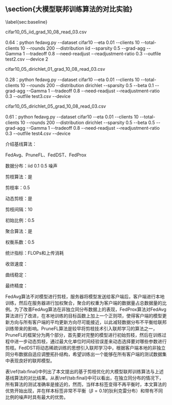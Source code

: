 ## \section{大模型联邦训练算法的对比实验}

\label{sec:baseline}

cifar10_05_iid_grad_10_08_read_03.csv

0.64：python fedavg.py --dataset cifar10 --eta 0.01 --clients 10 --total-clients 10 --rounds 200 --distribution iid --sparsity 0.5 --grad-agg --Gamma 1 --tradeoff 0.8 --need-readjust --readjustment-ratio 0.3 --outfile test2.csv --device 2

cifar10_05_dirichlet_01_grad_10_08_read_03.csv

0.28：python fedavg.py --dataset cifar10 --eta 0.01 --clients 10 --total-clients 10 --rounds 200 --distribution dirichlet --sparsity 0.5 --beta 0.1 --grad-agg --Gamma 1 --tradeoff 0.8 --need-readjust --readjustment-ratio 0.3 --outfile test3.csv --device

cifar10_05_dirichlet_05_grad_10_08_read_03.csv

0.61：python fedavg.py --dataset cifar10 --eta 0.01 --clients 10 --total-clients 10 --rounds 200 --distribution dirichlet --sparsity 0.5 --beta 0.5 --grad-agg --Gamma 1 --tradeoff 0.8 --need-readjust --readjustment-ratio 0.3 --outfile test4.csv --device



介绍基线算法：

FedAvg、PruneFL、FedDST、FedProx



数据分布：iid 0.1 0.5 噪声

剪枝算法：是

剪枝率：0.5

动态剪枝：是

剪枝间隔：10

初始比例：0.5

聚合算法：是

权衡系数：0.5

统计指标：FLOPs和上传消耗

收敛速度：

曲线稳定：

最终精度：



FedAvg算法不对模型进行剪枝，服务器将模型发送给客户端后，客户端进行本地训练，然后在服务器进行加权聚合，聚合的权重为客户端的数据量占总数据量的比例。为了改善FedAvg算法在非独立同分布数据上的表现，FedProx算法对FedAvg算法进行了改进，在本地训练的目标函数上加上一个正则项，使得客户端的模型更新方向与所有客户端的平均更新方向尽可能接近，以此减轻数据分布不平衡给联邦训练带来的影响。PruneFL算法是较早将剪枝技术引入联邦学习的算法之一，PruneFL的框架分为两个部分，首先要对完整的模型进行初始剪枝，然后在训练过程中进一步动态剪枝，通过最大化单位时间经验误差来动态选择要对哪些参数进行剪枝。FedDST将动态稀疏训练的思想引入联邦学习中，根据客户端本地的非独立同分布数据自适应调整拓扑结构，希望训练出一个能够在所有客户端的测试数据集中表现良好的联邦模型。

表\ref{tab:final}中列出了本文提出的基于剪枝优化的大模型联邦训练算法与上述基线算法的对比结果。从表\ref{tab:final}中可以看出，在独立同分布的情况下，所有算法的测试准确率是接近的，然而，当样本标签变得不再平衡时，本文算法的优势开始出现，并在样本标签非常不平衡（$\beta=0.1$的狄利克雷分布）和带有不同比例的噪声时具有最大的优势。